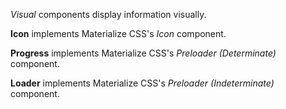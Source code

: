 *Visual* components display information visually.

**Icon** implements Materialize CSS's *Icon* component.

**Progress** implements Materialize CSS's *Preloader (Determinate)* component.

**Loader**  implements Materialize CSS's *Preloader (Indeterminate)* component.